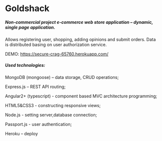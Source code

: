 # Goldshack

 <h5>Non-commercial project e-commerce web store application – dynamic, single page application. </h5>
<p> Allows registering user, shopping, adding opinions and submit orders. Data is
distributed basing on user authorization service.</p>

DEMO: https://secure-crag-65760.herokuapp.com/

<h5>Used technologies:</h5>
<p>MongoDB (mongoose) – data storage, CRUD operations; </p>
<p>Express.js – REST API routing; </p>
<p>Angular2+ (typescript) - component based MVC architecture programming; </p>
<p>HTML5&CSS3 - constructing responsive views;</p> 
<p>Node.js - setting server,database connection; </p>
<p>Passport.js - user authentication; </p>
<p>Heroku – deploy </p>
